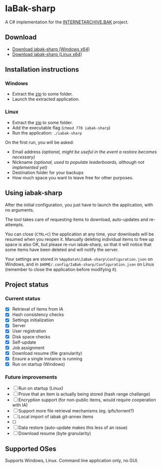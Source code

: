 ﻿# IaBak-sharp

A C# implementation for the [INTERNETARCHIVE.BAK](https://www.archiveteam.org/index.php?title=INTERNETARCHIVE.BAK) project.

## Download

* [Download iabak-sharp (Windows x64)](https://github.com/antiufo/iabak-sharp/releases/download/0.1.8/iabak-sharp-v0.1.8-windows-x64.zip)
* [Download iabak-sharp (Linux x64)](https://github.com/antiufo/iabak-sharp/releases/download/0.1.8/iabak-sharp-v0.1.8-linux-x64.zip)

## Installation instructions
### Windows
* Extract the [zip](https://github.com/antiufo/iabak-sharp/releases/) to some folder.
* Launch the extracted application.

### Linux
* Extract the [zip](https://github.com/antiufo/iabak-sharp/releases/) to some folder.
* Add the executable flag (`chmod 770 iabak-sharp`)
* Run the application: `./iabak-sharp`

On the first run, you will be asked:
* Email address _(optional, might be useful in the event a restore becomes necessary)_
* Nickname _(optional, used to populate leaderboards, although not implemented yet)_
* Destination folder for your backups
* How much space you want to leave free for other purposes.

## Using iabak-sharp
After the initial configuration, you just have to launch the application, with no arguments.

The tool takes care of requesting items to download, auto-updates and re-attempts.

You can close (`CTRL+C`) the application at any time, your downloads will be resumed when you reopen it.
Manually deleting individual items to free up space is also OK, but please re-run iabak-sharp, so that it will notice that some items have been deleted and will notify the server.

Your settings are stored in `%AppData%\IaBak-sharp\Configuration.json` on Windows, and in `$HOME/.config/IaBak-sharp/Configuration.json` on Linux (remember to close the application before modifying it).

## Project status

### Current status
* [X] Retrieval of items from IA
* [X] Hash consistency checks
* [X] Settings initialization
* [X] Server
* [X] User registration
* [X] Disk space checks
* [X] Self-update
* [X] Job assignment
* [X] Download resume (file granularity)
* [X] Ensure a single instance is running
* [X] Run on startup (Windows)

### Future improvements
* [ ] Run on startup (Linux)
* [ ] Prove that an item is actually being stored (hash range challange)
* [ ] Encryption support (for non-public items, would require cooperation with IA)
* [ ] Support more file retrieval mechanisms (eg. ipfs/torrent?)
* [ ] Local import of iabak git-annex items
* [ ] 
* [ ] Data restore (auto-update makes this less of an issue)
* [ ] Download resume (byte granularity)

## Supported OSes
Supports Windows, Linux. Command line application only, no GUI.


